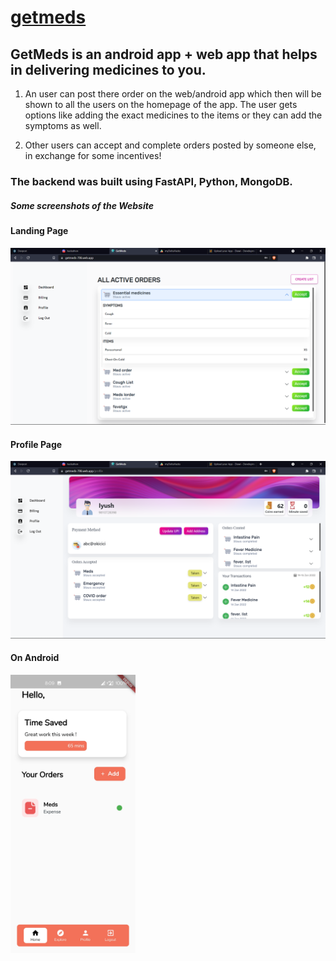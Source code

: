 # [getmeds](https://getmeds-123.web.app/)

## GetMeds is an android app + web app that helps in delivering medicines to you.

1) An user can post there order on the web/android app which then will be shown to all the users on the homepage of the app. The user gets options like adding the exact medicines to the items or they can add the symptoms as well. 

2) Other users can accept and complete orders posted by someone else, in exchange for some incentives!

### The backend was built using FastAPI, Python, MongoDB.

##### Some screenshots of the Website

#### Landing Page
<img src="https://github.com/arxxv/getmedspy/blob/fe5f2fbe3ada5899925da784651257f6294f4b65/images/home.png" alt="drawing" width="800"/>

<!-- ![Home Page](https://github.com/arxxv/getmedspy/blob/fe5f2fbe3ada5899925da784651257f6294f4b65/images/home.png) -->

#### Profile Page
<img src="https://github.com/arxxv/getmedspy/blob/fe5f2fbe3ada5899925da784651257f6294f4b65/images/profile.png" alt="drawing" width="800"/>

<!-- 
![Profile Page](https://github.com/arxxv/getmedspy/blob/fe5f2fbe3ada5899925da784651257f6294f4b65/images/profile.png)
 -->
#### On Android
<!-- 
![Android View](https://github.com/arxxv/getmedspy/blob/fe5f2fbe3ada5899925da784651257f6294f4b65/images/android.jpg)
 -->
 
 <img src="https://github.com/arxxv/getmedspy/blob/fe5f2fbe3ada5899925da784651257f6294f4b65/images/android.jpg" alt="drawing" width="200"/>

